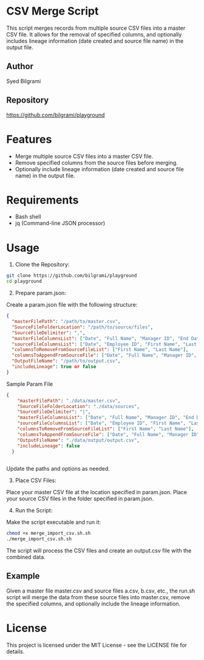 # CSV Merge Script
This script merges records from multiple source CSV files into a master CSV file. It allows for the removal of specified columns, and optionally includes lineage information (date created and source file name) in the output file.

## Author
Syed Bilgrami

## Repository
https://github.com/bilgrami/playground

# Features
- Merge multiple source CSV files into a master CSV file.
- Remove specified columns from the source files before merging.
- Optionally include lineage information (date created and source file name) in the output file.

# Requirements
- Bash shell
- jq (Command-line JSON processor)

# Usage
1) Clone the Repository:

```bash
git clone https://github.com/bilgrami/playground
cd playground
```

2) Prepare param.json:

Create a param.json file with the following structure:

```json
{
  "masterFilePath": "/path/to/master.csv",
  "SourceFileFolderLocation": "/path/to/source/files",
  "SourceFileDelimiter": ",",
  "masterFileColumnsList": ["Date", "Full Name", "Manager ID", "End Date"],
  "sourceFileColumnsList": ["Date", "Employee ID", "First Name", "Last Name", "Full Name", "Manager ID", "End Date"],
  "columnsToRemoveFromSourceFileList": ["First Name", "Last Name"],
  "columnsToAppendFromSourceFile": ["Date", "Full Name", "Manager ID", "End Date"],
  "OutputFileName": "/path/to/output.csv",
  "includeLineage": true or false
}

```

Sample Param File

```json
{
    "masterFilePath": "./data/master.csv",
    "SourceFileFolderLocation": "./data/sources",
    "SourceFileDelimiter": "|",
    "masterFileColumnsList": ["Date", "Full Name", "Manager ID", "End Date"],
    "sourceFileColumnsList": ["Date", "Employee ID", "First Name", "Last Name", "Full Name", "Manager ID", "End Date"],
    "columnsToRemoveFromSourceFileList": ["First Name", "Last Name"],
    "columnsToAppendFromSourceFile": ["Date", "Full Name", "Manager ID", "End Date"],
    "OutputFileName": "./data/output/output.csv",
    "includeLineage": false
  }
  
```

Update the paths and options as needed.

3) Place CSV Files:

Place your master CSV file at the location specified in param.json.
Place your source CSV files in the folder specified in param.json.

4) Run the Script:

Make the script executable and run it:

```bash
chmod +x merge_import_csv.sh.sh
./merge_import_csv.sh.sh
```

The script will process the CSV files and create an output.csv file with the combined data.

## Example
Given a master file master.csv and source files a.csv, b.csv, etc., the run.sh script will merge the data from these source files into master.csv, remove the specified columns, and optionally include the lineage information.

# License
This project is licensed under the MIT License - see the LICENSE file for details.

